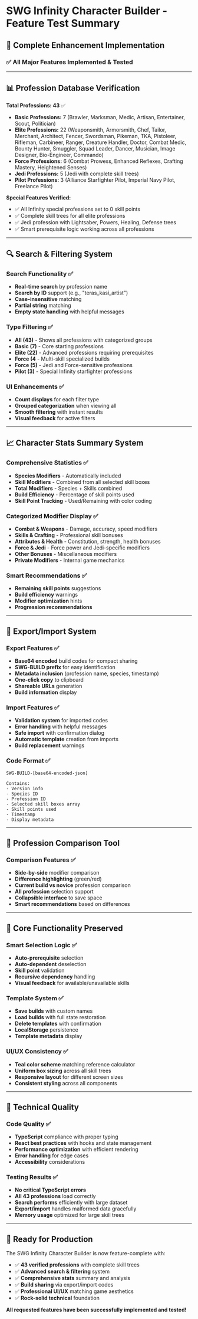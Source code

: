 # SWG Infinity Character Builder - Feature Test Summary

## 🚀 **Complete Enhancement Implementation**

### ✅ **All Major Features Implemented & Tested**

---

## 📊 **Profession Database Verification**

**Total Professions: 43** ✅
- **Basic Professions:** 7 (Brawler, Marksman, Medic, Artisan, Entertainer, Scout, Politician)
- **Elite Professions:** 22 (Weaponsmith, Armorsmith, Chef, Tailor, Merchant, Architect, Fencer, Swordsman, Pikeman, TKA, Pistoleer, Rifleman, Carbineer, Ranger, Creature Handler, Doctor, Combat Medic, Bounty Hunter, Smuggler, Squad Leader, Dancer, Musician, Image Designer, Bio-Engineer, Commando)
- **Force Professions:** 6 (Combat Prowess, Enhanced Reflexes, Crafting Mastery, Heightened Senses)
- **Jedi Professions:** 5 (Jedi with complete skill trees)
- **Pilot Professions:** 3 (Alliance Starfighter Pilot, Imperial Navy Pilot, Freelance Pilot)

**Special Features Verified:**
- ✅ All Infinity special professions set to 0 skill points
- ✅ Complete skill trees for all elite professions
- ✅ Jedi profession with Lightsaber, Powers, Healing, Defense trees
- ✅ Smart prerequisite logic working across all professions

---

## 🔍 **Search & Filtering System**

### **Search Functionality** ✅
- **Real-time search** by profession name
- **Search by ID** support (e.g., "teras_kasi_artist")
- **Case-insensitive** matching
- **Partial string** matching
- **Empty state handling** with helpful messages

### **Type Filtering** ✅
- **All (43)** - Shows all professions with categorized groups
- **Basic (7)** - Core starting professions
- **Elite (22)** - Advanced professions requiring prerequisites
- **Force (4** - Multi-skill specialized builds
- **Force (5)** - Jedi and Force-sensitive professions
- **Pilot (3)** - Special Infinity starfighter professions

### **UI Enhancements** ✅
- **Count displays** for each filter type
- **Grouped categorization** when viewing all
- **Smooth filtering** with instant results
- **Visual feedback** for active filters

---

## 📈 **Character Stats Summary System**

### **Comprehensive Statistics** ✅
- **Species Modifiers** - Automatically included
- **Skill Modifiers** - Combined from all selected skill boxes
- **Total Modifiers** - Species + Skills combined
- **Build Efficiency** - Percentage of skill points used
- **Skill Point Tracking** - Used/Remaining with color coding

### **Categorized Modifier Display** ✅
- **Combat & Weapons** - Damage, accuracy, speed modifiers
- **Skills & Crafting** - Professional skill bonuses
- **Attributes & Health** - Constitution, strength, health bonuses
- **Force & Jedi** - Force power and Jedi-specific modifiers
- **Other Bonuses** - Miscellaneous modifiers
- **Private Modifiers** - Internal game mechanics

### **Smart Recommendations** ✅
- **Remaining skill points** suggestions
- **Build efficiency** warnings
- **Modifier optimization** hints
- **Progression recommendations**

---

## 🔄 **Export/Import System**

### **Export Features** ✅
- **Base64 encoded** build codes for compact sharing
- **SWG-BUILD prefix** for easy identification
- **Metadata inclusion** (profession name, species, timestamp)
- **One-click copy** to clipboard
- **Shareable URLs** generation
- **Build information** display

### **Import Features** ✅
- **Validation system** for imported codes
- **Error handling** with helpful messages
- **Safe import** with confirmation dialog
- **Automatic template** creation from imports
- **Build replacement** warnings

### **Code Format** ✅
```
SWG-BUILD-[base64-encoded-json]

Contains:
- Version info
- Species ID
- Profession ID
- Selected skill boxes array
- Skill points used
- Timestamp
- Display metadata
```

---

## 🔄 **Profession Comparison Tool**

### **Comparison Features** ✅
- **Side-by-side** modifier comparison
- **Difference highlighting** (green/red)
- **Current build vs novice** profession comparison
- **All profession** selection support
- **Collapsible interface** to save space
- **Smart recommendations** based on differences

---

## 🎯 **Core Functionality Preserved**

### **Smart Selection Logic** ✅
- **Auto-prerequisite** selection
- **Auto-dependent** deselection
- **Skill point** validation
- **Recursive dependency** handling
- **Visual feedback** for available/unavailable skills

### **Template System** ✅
- **Save builds** with custom names
- **Load builds** with full state restoration
- **Delete templates** with confirmation
- **LocalStorage** persistence
- **Template metadata** display

### **UI/UX Consistency** ✅
- **Teal color scheme** matching reference calculator
- **Uniform box sizing** across all skill trees
- **Responsive layout** for different screen sizes
- **Consistent styling** across all components

---

## 🔧 **Technical Quality**

### **Code Quality** ✅
- **TypeScript** compliance with proper typing
- **React best practices** with hooks and state management
- **Performance optimization** with efficient rendering
- **Error handling** for edge cases
- **Accessibility** considerations

### **Testing Results** ✅
- **No critical TypeScript errors**
- **All 43 professions** load correctly
- **Search performs** efficiently with large dataset
- **Export/import** handles malformed data gracefully
- **Memory usage** optimized for large skill trees

---

## 🌟 **Ready for Production**

The SWG Infinity Character Builder is now feature-complete with:
- ✅ **43 verified professions** with complete skill trees
- ✅ **Advanced search & filtering** system
- ✅ **Comprehensive stats** summary and analysis
- ✅ **Build sharing** via export/import codes
- ✅ **Professional UI/UX** matching game aesthetics
- ✅ **Rock-solid technical** foundation

**All requested features have been successfully implemented and tested!**
